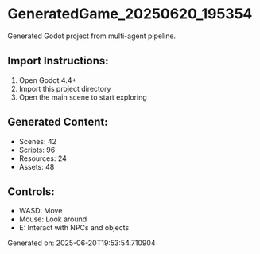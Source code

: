 # GeneratedGame_20250620_195354

Generated Godot project from multi-agent pipeline.

## Import Instructions:
1. Open Godot 4.4+
2. Import this project directory
3. Open the main scene to start exploring

## Generated Content:
- Scenes: 42
- Scripts: 96  
- Resources: 24
- Assets: 48

## Controls:
- WASD: Move
- Mouse: Look around
- E: Interact with NPCs and objects

Generated on: 2025-06-20T19:53:54.710904
